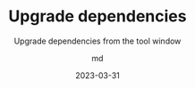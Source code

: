 ---
date: 2023-03-31
title: Upgrade dependencies
technologies: []
topics: [tricks,packagesearch]
author: md
subtitle: Upgrade dependencies from the tool window
thumbnail: ./thumbnail.png
cardThumbnail: ./card.png
shortVideo:
  poster: ./tip.png
  url: https://youtu.be/-Ks_RcUuQbw
seealso:
  - title: (documentation) IntelliJ IDEA Help - Package Search
    href: https://www.jetbrains.com/help/idea/package-search.html
  - title: (video) IntelliJ IDEA Managing Dependencies
    href: https://www.youtube.com/watch?v=nqb9yAecM9Y
leadin: |
  Manage your dependencies inside IntelliJ IDEA. From the **Dependency tool window**, we can choose the version to upgrade to by clicking on the version number in the list. Note that we don’t have to use the latest version. We can also automatically upgrade a dependency to the latest version by clicking **Upgrade** for that particular dependency. Or, we can even upgrade all our dependencies at once, by clicking the **Upgrade all** link.


---